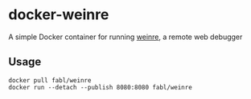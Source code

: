 # docker-weinre

A simple Docker container for running [weinre](http://people.apache.org/~pmuellr/weinre/docs/latest/), a remote web debugger

## Usage

    docker pull fabl/weinre
    docker run --detach --publish 8080:8080 fabl/weinre

